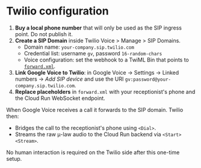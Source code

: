 # Twilio configuration

1. **Buy a local phone number** that will only be used as the SIP ingress point. Do not publish it.
2. **Create a SIP Domain** inside Twilio Voice > Manage > SIP Domains.
   - Domain name: `your-company.sip.twilio.com`
   - Credential list: username `gv`, password `16-random-chars`
   - Voice configuration: set the webhook to a TwiML Bin that points to [`forward.xml`](./forward.xml).
3. **Link Google Voice to Twilio**: in Google Voice → Settings → Linked numbers → *Add SIP device* and use the URI `gv:password@your-company.sip.twilio.com`.
4. **Replace placeholders** in `forward.xml` with your receptionist's phone and the Cloud Run WebSocket endpoint.

When Google Voice receives a call it forwards to the SIP domain. Twilio then:

- Bridges the call to the receptionist's phone using `<Dial>`.
- Streams the raw μ-law audio to the Cloud Run backend via `<Start><Stream>`.

No human interaction is required on the Twilio side after this one-time setup.
